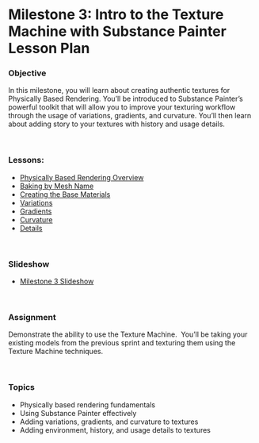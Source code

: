 # Milestone 3: Intro to the Texture Machine with Substance Painter Lesson Plan

<h3><span>Objective</span></h3>
<p><span>In this milestone, you will learn about creating authentic textures for Physically Based Rendering. You’ll be introduced to Substance Painter’s powerful toolkit that will allow you to improve your texturing workflow through the usage of variations, gradients, and curvature. You’ll then learn about adding story to your textures with history and usage details.</span></p>
<p>&nbsp;</p>
<h3>Lessons:</h3>
<ul>
<li><a title="Physically Based Rendering Overview" href="https://vertexschool.instructure.com/courses/203/pages/physically-based-rendering-overview" data-api-endpoint="https://vertexschool.instructure.com/api/v1/courses/203/pages/physically-based-rendering-overview" data-api-returntype="Page">Physically Based Rendering Overview</a></li>
<li><a title="Baking by Mesh Name" href="https://vertexschool.instructure.com/courses/203/pages/baking-by-mesh-name" data-api-endpoint="https://vertexschool.instructure.com/api/v1/courses/203/pages/baking-by-mesh-name" data-api-returntype="Page">Baking by Mesh Name</a></li>
<li><a title="Creating the Base Materials" href="https://vertexschool.instructure.com/courses/203/pages/creating-the-base-materials" data-api-endpoint="https://vertexschool.instructure.com/api/v1/courses/203/pages/creating-the-base-materials" data-api-returntype="Page">Creating the Base Materials</a></li>
<li><a title="Variations" href="https://vertexschool.instructure.com/courses/203/pages/variations" data-api-endpoint="https://vertexschool.instructure.com/api/v1/courses/203/pages/variations" data-api-returntype="Page">Variations</a></li>
<li><a title="Gradients" href="https://vertexschool.instructure.com/courses/203/pages/gradients" data-api-endpoint="https://vertexschool.instructure.com/api/v1/courses/203/pages/gradients" data-api-returntype="Page">Gradients</a></li>
<li><a title="Curvature" href="https://vertexschool.instructure.com/courses/203/pages/curvature" data-api-endpoint="https://vertexschool.instructure.com/api/v1/courses/203/pages/curvature" data-api-returntype="Page">Curvature</a></li>
<li><a title="Details" href="https://vertexschool.instructure.com/courses/203/pages/details" data-api-endpoint="https://vertexschool.instructure.com/api/v1/courses/203/pages/details" data-api-returntype="Page">Details</a></li>
</ul>
<p>&nbsp;</p>
<h3>Slideshow</h3>
<ul>
<li><a class="inline_disabled" href="https://docs.google.com/presentation/d/1pImg6LZZmTK_OZzMvk548V7-5Or3CNx3FbFxisiCDiA/edit?usp=drive_link" target="_blank">Milestone 3 Slideshow</a></li>
</ul>
<p>&nbsp;</p>
<h3><span>Assignment</span></h3>
<p><span>Demonstrate the ability to use the Texture Machine.&nbsp; Y</span><span>ou’ll be taking your existing models from the previous sprint and texturing them using the Texture Machine techniques.&nbsp;</span></p>
<p>&nbsp;</p>
<h3><span>Topics</span></h3>
<ul>
<li aria-level="1"><span>Physically based rendering fundamentals</span></li>
<li aria-level="1"><span>Using Substance Painter effectively</span></li>
<li aria-level="1"><span>Adding variations, gradients, and curvature to textures</span></li>
<li aria-level="1"><span>Adding environment, history, and usage details to textures</span></li>
</ul>